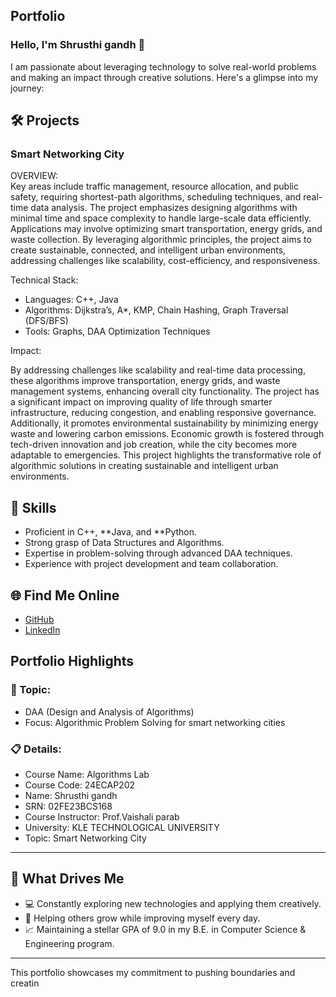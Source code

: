 ## Portfolio

### Hello, I'm Shrusthi gandh 👋

I am passionate about leveraging technology to solve real-world problems and making an impact through creative solutions. 
Here's a glimpse into my journey:  


## 🛠 Projects

### Smart Networking City 

OVERVIEW:  
Key areas include traffic management, resource allocation, and public safety, requiring shortest-path algorithms, 
scheduling techniques, and real-time data analysis. The project emphasizes designing algorithms with minimal time 
and space complexity to handle large-scale data efficiently. Applications may involve optimizing smart transportation, 
energy grids, and waste collection. By leveraging algorithmic principles, the project aims to create sustainable,
connected, and intelligent urban environments, addressing challenges like scalability, cost-efficiency, and responsiveness.

Technical Stack:  

- Languages: C++, Java  
- Algorithms: Dijkstra’s, A*, KMP, Chain Hashing, Graph Traversal (DFS/BFS)
- Tools: Graphs, DAA Optimization Techniques  

Impact:  

By addressing challenges like scalability and real-time data processing, these algorithms improve transportation,
energy grids, and waste management systems, enhancing overall city functionality. The project has a significant impact
on improving quality of life through smarter infrastructure, reducing congestion, and enabling responsive governance.
Additionally, it promotes environmental sustainability by minimizing energy waste and lowering carbon emissions. 
Economic growth is fostered through tech-driven innovation and job creation, while the city becomes more adaptable
to emergencies. This project highlights the transformative role of algorithmic solutions in creating sustainable and
intelligent urban environments.

## 🚀 Skills  

- Proficient in C++, **Java, and **Python.  
- Strong grasp of Data Structures and Algorithms.  
- Expertise in problem-solving through advanced DAA techniques.  
- Experience with project development and team collaboration.  


## 🌐 Find Me Online

- [GitHub](https://github.com/shrusthi12gandh/portfolio.github.io)
- [LinkedIn](https://www.linkedin.com/in/shrushti-gandh-76795b2a9/)

## Portfolio Highlights

### 🎯 Topic: 

- DAA (Design and Analysis of Algorithms)  
- Focus: Algorithmic Problem Solving for smart networking cities  

### 📋 Details:

- Course Name: Algorithms Lab 
- Course Code: 24ECAP202  
- Name: Shrusthi gandh
- SRN: 02FE23BCS168  
- Course Instructor: Prof.Vaishali parab 
- University: KLE TECHNOLOGICAL UNIVERSITY
- Topic: Smart Networking City

---

## 🎨 What Drives Me  
- 💻 Constantly exploring new technologies and applying them creatively.  
- 🤝 Helping others grow while improving myself every day.  
- 📈 Maintaining a stellar GPA of 9.0 in my B.E. in Computer Science & Engineering  program.  

---

This portfolio showcases my commitment to pushing boundaries and creatin
